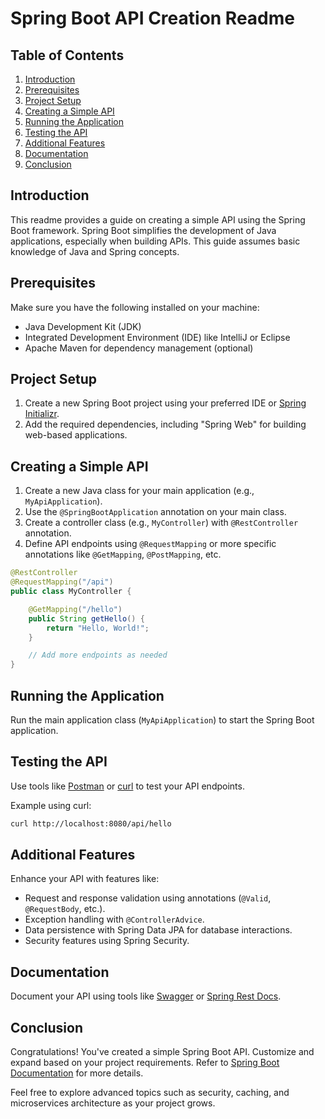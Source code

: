 # Spring Boot API Creation Readme

## Table of Contents
1. [Introduction](#introduction)
2. [Prerequisites](#prerequisites)
3. [Project Setup](#project-setup)
4. [Creating a Simple API](#creating-a-simple-api)
5. [Running the Application](#running-the-application)
6. [Testing the API](#testing-the-api)
7. [Additional Features](#additional-features)
8. [Documentation](#documentation)
9. [Conclusion](#conclusion)

## Introduction
This readme provides a guide on creating a simple API using the Spring Boot framework. Spring Boot simplifies the development of Java applications, especially when building APIs. This guide assumes basic knowledge of Java and Spring concepts.

## Prerequisites
Make sure you have the following installed on your machine:
- Java Development Kit (JDK)
- Integrated Development Environment (IDE) like IntelliJ or Eclipse
- Apache Maven for dependency management (optional)

## Project Setup
1. Create a new Spring Boot project using your preferred IDE or [Spring Initializr](https://start.spring.io/).
2. Add the required dependencies, including "Spring Web" for building web-based applications.

## Creating a Simple API
1. Create a new Java class for your main application (e.g., `MyApiApplication`).
2. Use the `@SpringBootApplication` annotation on your main class.
3. Create a controller class (e.g., `MyController`) with `@RestController` annotation.
4. Define API endpoints using `@RequestMapping` or more specific annotations like `@GetMapping`, `@PostMapping`, etc.
```java
@RestController
@RequestMapping("/api")
public class MyController {

    @GetMapping("/hello")
    public String getHello() {
        return "Hello, World!";
    }

    // Add more endpoints as needed
}
```

## Running the Application
Run the main application class (`MyApiApplication`) to start the Spring Boot application.

## Testing the API
Use tools like [Postman](https://www.postman.com/) or [curl](https://curl.se/) to test your API endpoints.

Example using curl:
```bash
curl http://localhost:8080/api/hello
```

## Additional Features
Enhance your API with features like:
- Request and response validation using annotations (`@Valid`, `@RequestBody`, etc.).
- Exception handling with `@ControllerAdvice`.
- Data persistence with Spring Data JPA for database interactions.
- Security features using Spring Security.

## Documentation
Document your API using tools like [Swagger](https://swagger.io/) or [Spring Rest Docs](https://spring.io/projects/spring-restdocs).

## Conclusion
Congratulations! You've created a simple Spring Boot API. Customize and expand based on your project requirements. Refer to [Spring Boot Documentation](https://docs.spring.io/spring-boot/docs/current/reference/htmlsingle/) for more details.

Feel free to explore advanced topics such as security, caching, and microservices architecture as your project grows.
